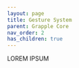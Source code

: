 ```yaml
---
layout: page
title: Gesture System
parent: Grapple Core
nav_order: 2
has_children: true
---
```

LOREM IPSUM